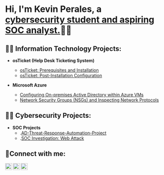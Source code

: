 <h1>Hi, I'm Kevin Perales, a <a href="https://linkedin.com/in/kevin-perales-40503b23b/"> cybersecurity student and aspiring SOC analyst.</a>🙏🏼</h1>

<h2>👨‍💻 Information Technology Projects:</h2>

- <b>osTicket (Help Desk Ticketing System)</b>
  - [osTicket: Prerequisites and Installation](https://github.com/watchdog1307/osticket-prereqs)
  - [osTicket: Post-Installation Configuration](https://github.com/watchdog1307/post-install-config)
  
- <b>Microsoft Azure</b>
  - [Configuring On-premises Active Directory within Azure VMs](https://github.com/watchdog1307/configure-ad)
  - [Network Security Groups (NSGs) and Inspecting Network Protocols](https://github.com/watchdog1307/azure-network-protocols)
<h2>👨‍💻 Cybersecurity Projects:</h2>

- <b>SOC Projects </b>
  - .[AD-Threat-Response-Automation-Project](https://github.com/watchdog1307/AD-Threat-Response-Automation-Project)
  - .[SOC Investigation: Web Attack](https://github.com/watchdog1307/SOC-Web-Attack-Investigation)

<h2>🤳Connect with me:</h2>

[<img align="left" alt="Josh | Twitter" width="22px" src="https://cdn.jsdelivr.net/npm/simple-icons@v3/icons/twitter.svg" />][twitter]
[<img align="left" alt="Josh | LinkedIn" width="22px" src="https://cdn.jsdelivr.net/npm/simple-icons@v3/icons/linkedin.svg" />][linkedin]
[<img align="left" alt="Josh | Instagram" width="22px" src="https://cdn.jsdelivr.net/npm/simple-icons@v3/icons/instagram.svg" />][instagram]

[twitter]: https://twitter.com/
[instagram]: https://www.instagram.com/
[linkedin]: https://linkedin.com/in/kevin-perales-40503b23b/

